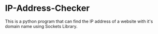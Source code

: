 # IP-Address-Checker
This is a python program that can find the IP address of a website with it's domain name using Sockets Library.
